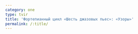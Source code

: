 ```yaml
---
category: one
type: tvir
title: 'Фортепианный цикл «Шесть джазовых пьес»: «Узоры»'
permalink: /:title/
---
```


